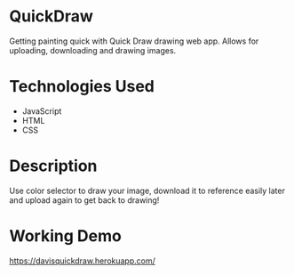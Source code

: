 # QuickDraw

Getting painting quick with Quick Draw drawing web app. Allows for uploading, downloading and drawing images.

# Technologies Used
* JavaScript
* HTML
* CSS

# Description
Use color selector to draw your image, download it to reference easily later and upload again to get back to drawing!

# Working Demo
https://davisquickdraw.herokuapp.com/
